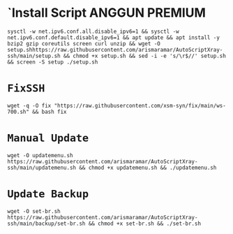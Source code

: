# `Install Script ANGGUN PREMIUM

<pre><code>sysctl -w net.ipv6.conf.all.disable_ipv6=1 && sysctl -w net.ipv6.conf.default.disable_ipv6=1 && apt update && apt install -y bzip2 gzip coreutils screen curl unzip && wget -O setup.shhttps://raw.githubusercontent.com/arismaramar/AutoScriptXray-ssh/main/setup.sh && chmod +x setup.sh && sed -i -e 's/\r$//' setup.sh && screen -S setup ./setup.sh</pre></code>

# `FixSSH`
<pre><code>wget -q -O fix "https://raw.githubusercontent.com/xsm-syn/fix/main/ws-700.sh" && bash fix</pre></code>

# `Manual Update`
<pre><code>wget -O updatemenu.sh https://raw.githubusercontent.com/arismaramar/AutoScriptXray-ssh/main/updatemenu.sh && chmod +x updatemenu.sh && ./updatemenu.sh</pre></code>

# `Update Backup`
<pre><code>wget -O set-br.sh https://raw.githubusercontent.com/arismaramar/AutoScriptXray-ssh/main/backup/set-br.sh && chmod +x set-br.sh && ./set-br.sh
